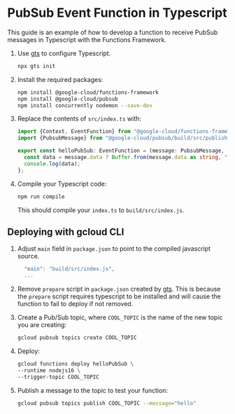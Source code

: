 # PubSub Event Function in Typescript

This guide is an example of how to develop a function to receive PubSub messages in Typescript with the Functions Framework.

1. Use [gts](https://github.com/google/gts) to configure Typescript.

    ```sh
    npx gts init
    ```

2. Install the required packages:

    ```sh
    npm install @google-cloud/functions-framework
    npm install @google-cloud/pubsub 
    npm install concurrently nodemon --save-dev
    ```

3. Replace the contents of `src/index.ts` with:

    ```ts
    import {Context, EventFunction} from "@google-cloud/functions-framework/build/src/functions";
    import {PubsubMessage} from "@google-cloud/pubsub/build/src/publisher";

    export const helloPubSub: EventFunction = (message: PubsubMessage, context: Context) => {
      const data = message.data ? Buffer.from(message.data as string, "base64").toString() : "No Message";
      console.log(data);
    };
    ```

4. Compile your Typescript code:

   ```sh
   npm run compile
   ```

   This should compile your `index.ts` to `build/src/index.js`.

## Deploying with gcloud CLI

1. Adjust `main` field in `package.json` to point to the compiled javascript source.

    ```js
      "main": "build/src/index.js",
      ...
    ```

2. Remove `prepare` script in `package.json` created by [gts](https://github.com/google/gts). This is because the `prepare` script requires typescript to be installed and will
   cause the function to fail to deploy if not removed.

3. Create a Pub/Sub topic, where `COOL_TOPIC` is the name of the new topic you are creating:

   ```sh
   gcloud pubsub topics create COOL_TOPIC
   ```

4. Deploy:

    ```sh
    gcloud functions deploy helloPubSub \
    --runtime nodejs16 \
    --trigger-topic COOL_TOPIC
    ```

5. Publish a message to the topic to test your function:

   ```sh
   gcloud pubsub topics publish COOL_TOPIC --message="hello"
   ```

